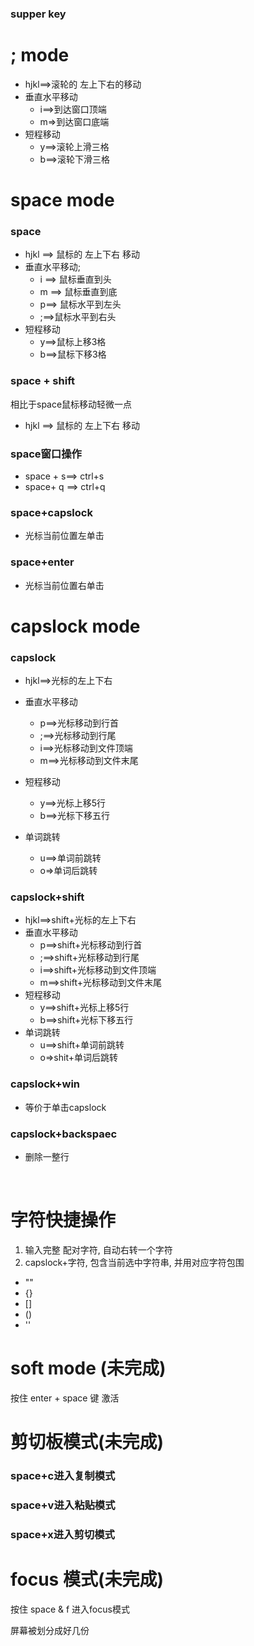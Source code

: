 ### supper key

# ; mode

- hjkl==>滚轮的 左上下右的移动
- 垂直水平移动
  - i==>到达窗口顶端
  - m=>到达窗口底端
- 短程移动
  - y==>滚轮上滑三格
  - b==>滚轮下滑三格

# space mode

### space 

- hjkl ==> 鼠标的 左上下右 移动
- 垂直水平移动;
  - i ==> 鼠标垂直到头
  - m ==> 鼠标垂直到底
  - p==> 鼠标水平到左头
  - ;==>鼠标水平到右头
- 短程移动
  - y==>鼠标上移3格
  - b==>鼠标下移3格

### space + shift

相比于space鼠标移动轻微一点

- hjkl ==> 鼠标的 左上下右 移动

### space窗口操作

- space + s==> ctrl+s
- space+ q ==> ctrl+q

### space+capslock

- 光标当前位置左单击

### space+enter

- 光标当前位置右单击

# capslock mode

### capslock

- hjkl==>光标的左上下右

- 垂直水平移动
  - p==>光标移动到行首
  - ;==>光标移动到行尾
  - i==>光标移动到文件顶端
  - m==>光标移动到文件末尾
- 短程移动
  - y==>光标上移5行
  - b==>光标下移五行

- 单词跳转
  - u==>单词前跳转
  - o=>单词后跳转

### capslock+shift

- hjkl==>shift+光标的左上下右
- 垂直水平移动
  - p==>shift+光标移动到行首
  - ;==>shift+光标移动到行尾
  - i==>shift+光标移动到文件顶端
  - m==>shift+光标移动到文件末尾
- 短程移动
  - y==>shift+光标上移5行
  - b==>shift+光标下移五行
- 单词跳转
  - u==>shift+单词前跳转
  - o=>shit+单词后跳转

### capslock+win

- 等价于单击capslock

### capslock+backspaec

- 删除一整行

​	

# 字符快捷操作

1. 输入完整 配对字符, 自动右转一个字符
2. capslock+字符, 包含当前选中字符串, 并用对应字符包围

- ""
- {}
- []
- ()
- ''

# soft mode (未完成)

按住 enter + space 键 激活

# 剪切板模式(未完成)

### space+c进入复制模式

### space+v进入粘贴模式

### space+x进入剪切模式

#  focus 模式(未完成)

按住 space & f 进入focus模式

屏幕被划分成好几份